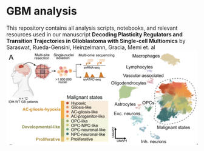 # GBM analysis
This repository contains all analysis scripts, notebooks, and relevant resources used in our manuscript **Decoding Plasticity Regulators and Transition Trajectories in Glioblastoma with Single-cell Multiomics** by Saraswat, Rueda-Gensini, Heinzelmann, Gracia, Memi et. al
![Welcome Image](dataset.png)
